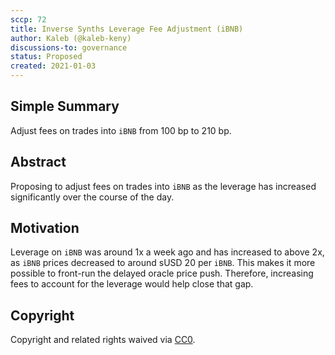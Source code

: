 ```yaml
---
sccp: 72
title: Inverse Synths Leverage Fee Adjustment (iBNB)
author: Kaleb (@kaleb-keny)
discussions-to: governance
status: Proposed
created: 2021-01-03
---
```


<!--You can leave these HTML comments in your merged SCCP and delete the visible duplicate text guides, they will not appear and may be helpful to refer to if you edit it again. This is the suggested template for new SCCPs. Note that an SCCP number will be assigned by an editor. When opening a pull request to submit your SCCP, please use an abbreviated title in the filename, `sccp-draft_title_abbrev.md`. The title should be 44 characters or less.-->

## Simple Summary

<!--"If you can't explain it simply, you don't understand it well enough." Provide a simplified and layman-accessible explanation of the SCCP.-->

Adjust fees on trades into `iBNB` from 100 bp to 210 bp.

## Abstract

<!--A short (~200 word) description of the variable change proposed.-->

Proposing to adjust fees on trades into `iBNB` as the leverage has increased significantly over the course of the day.

## Motivation

<!--The motivation is critical for SCCPs that want to update variables within Synthetix. It should clearly explain why the existing variable is not incentive aligned. SCCP submissions without sufficient motivation may be rejected outright.-->

Leverage on `iBNB` was around 1x a week ago and has increased to above 2x, as `iBNB` prices decreased to around sUSD 20 per `iBNB`. This makes it more possible to front-run the delayed oracle price push. Therefore, increasing fees to account for the leverage would help close that gap.



## Copyright

Copyright and related rights waived via [CC0](https://creativecommons.org/publicdomain/zero/1.0/).

